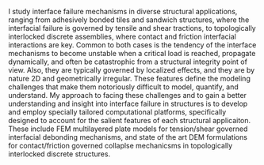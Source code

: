 I study interface failure mechanisms in diverse structural applications, ranging from adhesively bonded tiles and sandwich structures, where the interfacial failure is governed by tensile and shear tractions, to topologically interlocked discrete assemblies, where contact and friction interfacial interactions are key. Common to both cases is the tendency of the interface mechanisms to become unstable when a critical load is reached, propagate dynamically, and often be catastrophic from a structural integrity point of view. Also, they are typically governed by localized effects, and they are by nature 2D and geometrically irregular. These features define the modeling challenges that make them notoriously difficult to model, quantify, and understand. My approach to facing these challenges and to gain a better understanding and insight into interface failure in structures is to develop and employ specially tailored computational platforms, specifically designed to account for the salient features of each structural applicaiton. These include FEM multilayered plate models for tension/shear governed interfacial debonding mechanisms, and state of the art DEM formulations for contact/friction governed collaplse mechanicsms in topologically interlocked discrete structures.
